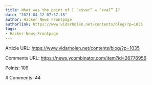 ```yaml
---
title: What was the point of [ “x$var” = “xval” ]?
date: "2021-04-12 07:57:18"
author: Hacker News Frontpage
authorlink: https://www.vidarholen.net/contents/blog/?p=1035
tags:
- Hacker-News-Frontpage
---
```


<p>Article URL: <a href="https://www.vidarholen.net/contents/blog/?p=1035">https://www.vidarholen.net/contents/blog/?p=1035</a></p>
<p>Comments URL: <a href="https://news.ycombinator.com/item?id=26776956">https://news.ycombinator.com/item?id=26776956</a></p>
<p>Points: 109</p>
<p># Comments: 44</p>

